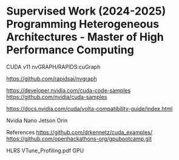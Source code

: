 # Supervised Work (2024-2025) Programming Heterogeneous Architectures - Master of High Performance Computing

CUDA v11
nvGRAPH/RAPIDS:cuGraph

https://github.com/rapidsai/nvgraph

https://developer.nvidia.com/cuda-code-samples
    https://github.com/nvidia/cuda-samples


https://docs.nvidia.com/cuda/volta-compatibility-guide/index.html

Nvidia Nano Jetson Orin 

References
https://github.com/drkennetz/cuda_examples/
https://github.com/openhackathons-org/gpubootcamp.git

HLRS
    VTune_Profiling.pdf
        GPU